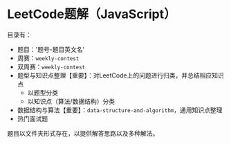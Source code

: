 # LeetCode题解（JavaScript）

目录有：

- 题目：'题号-题目英文名'
- 周赛：`weekly-contest`
- 双周赛：`weekly-contest`
- 题型与知识点整理【重要】：对LeetCode上的问题进行归类，并总结相应知识点
  - 以题型分类
  - 以知识点（算法/数据结构）分类
- 数据结构与算法【重要】：`data-structure-and-algorithm`，通用知识点整理
- 热门面试题

题目以文件夹形式存在，以提供解答思路以及多种解法。
